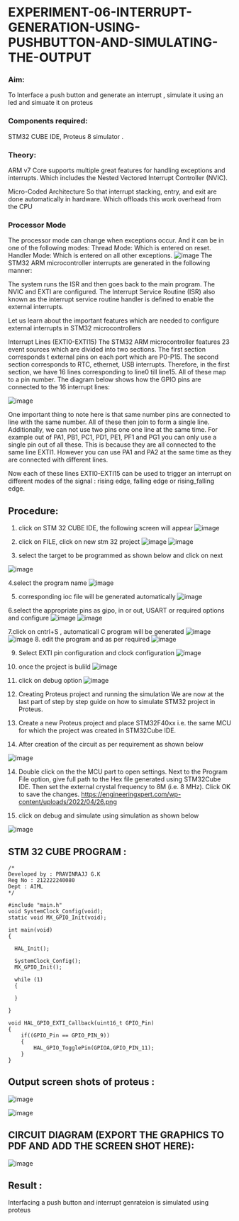 # EXPERIMENT-06-INTERRUPT-GENERATION-USING-PUSHBUTTON-AND-SIMULATING-THE-OUTPUT

### Aim:
To Interface a push button and generate an interrupt , simulate it using an led and simuate it on  proteus 

### Components required:
STM32 CUBE IDE, Proteus 8 simulator .

### Theory:

ARM v7 Core supports multiple great features for handling exceptions and interrupts. Which includes the Nested Vectored Interrupt Controller (NVIC).

Micro-Coded Architecture So that interrupt stacking, entry, and exit are done automatically in hardware. Which offloads this work overhead from the CPU
### Processor Mode

The processor mode can change when exceptions occur. And it can be in one of the following modes:
Thread Mode: Which is entered on reset.
Handler Mode: Which is entered on all other exceptions.
![image](https://github.com/vasanthkumarch/EXPERIMENT-06-INTERRUPT-GENERATION-USING-PUSHBUTTON-AND-SIMULATING-THE-OUTPUT-/assets/36288975/4f52f2d6-4cdb-4315-b2b2-b55dc1639c43)
The STM32 ARM microcontroller interrupts are generated in the following manner:

The system runs the ISR and then goes back to the main program. The NVIC and EXTI are configured. The Interrupt Service Routine (ISR) also known as the interrupt service routine handler is defined to enable the external interrupts.

Let us learn about the important features which are needed to configure external interrupts in STM32 microcontrollers

Interrupt Lines (EXTI0-EXTI15)
The STM32 ARM microcontroller features 23 event sources which are divided into two sections. The first section corresponds t external pins on each port which are P0-P15. The second section corresponds to RTC, ethernet, USB interrupts. Therefore, in the first section, we have 16 lines corresponding to line0 till line15. All of these map to a pin number.
The diagram below shows how the GPIO pins are connected to the 16 interrupt lines:

![image](https://github.com/vasanthkumarch/EXPERIMENT-06-INTERRUPT-GENERATION-USING-PUSHBUTTON-AND-SIMULATING-THE-OUTPUT-/assets/36288975/3e1ededb-144c-4103-a64e-9132b7e06e1b)

One important thing to note here is that same number pins are connected to line with the same number. All of these then join to form a single line. Additionally, we can not use two pins one one line at the same time. For example out of PA1, PB1, PC1, PD1, PE1, PF1 and PG1 you can only use a single pin out of all these. This is because they are all connected to the same line EXTI1. However you can use PA1 and PA2 at the same time as they are connected with different lines.

Now each of these lines EXTI0-EXTI15 can be used to trigger an interrupt on different modes of the signal : rising edge, falling edge or rising_falling edge.
## Procedure:
 1. click on STM 32 CUBE IDE, the following screen will appear 
 ![image](https://user-images.githubusercontent.com/36288975/226189166-ac10578c-c059-40e7-8b80-9f84f64bf088.png)

 2. click on FILE, click on new stm 32 project 
 ![image](https://user-images.githubusercontent.com/36288975/226189215-2d13ebfb-507f-44fc-b772-02232e97c0e3.png)
![image](https://user-images.githubusercontent.com/36288975/226189230-bf2d90dd-9695-4aaf-b2a6-6d66454e81fc.png)
3. select the target to be programmed  as shown below and click on next 

![image](https://user-images.githubusercontent.com/36288975/226189280-ed5dcf1d-dd8d-43ae-815d-491085f4863b.png)

4.select the program name 
![image](https://user-images.githubusercontent.com/36288975/226189316-09832a30-4d1a-4d4f-b8ad-2dc28f137711.png)


5. corresponding ioc file will be generated automatically 
![image](https://user-images.githubusercontent.com/36288975/226189378-3abbdee2-0df6-470f-a3cd-79c74e3d3ad8.png)

6.select the appropriate pins as gipo, in or out, USART or required options and configure 
![image](https://user-images.githubusercontent.com/36288975/226189403-f7179f1a-3eae-4637-826b-ab4ec35ba1e1.png)
![image](https://user-images.githubusercontent.com/36288975/226189425-2b2414ce-49b3-4b61-a260-c658cb2e4152.png)


7.click on cntrl+S , automaticall C program will be generated 
![image](https://user-images.githubusercontent.com/36288975/226189443-8b43451d-0b14-47e4-a20b-cc09c6ad8458.png)
![image](https://user-images.githubusercontent.com/36288975/226189450-85ffa969-2ffb-4788-81e5-72d60fdda0f1.png)
8. edit the program and as per required 
![image](https://user-images.githubusercontent.com/36288975/226189461-a573e62f-a109-4631-a250-a20925758fe0.png)

9. Select EXTI pin configuration and clock configuration 
![image](https://user-images.githubusercontent.com/36288975/226189554-3f7101ac-3f41-48fc-abc7-480bd6218dec.png)
10. once the project is bulild 
![image](https://user-images.githubusercontent.com/36288975/226189577-c61cc1eb-3990-4968-8aa6-aefffc766b70.png)

11. click on debug option 
![image](https://user-images.githubusercontent.com/36288975/226189625-37daa9a3-62e9-42b5-a5ce-2ac63345905b.png)


12.  Creating Proteus project and running the simulation
We are now at the last part of step by step guide on how to simulate STM32 project in Proteus.

13. Create a new Proteus project and place STM32F40xx i.e. the same MCU for which the project was created in STM32Cube IDE. 
14. After creation of the circuit as per requirement as shown below 

![image](https://user-images.githubusercontent.com/36288975/233856847-32bea88a-565f-4e01-9c7e-4f7ed546ddf6.png)

14. Double click on the the MCU part to open settings. Next to the Program File option, give full path to the Hex file generated using STM32Cube IDE. Then set the external crystal frequency to 8M (i.e. 8 MHz). Click OK to save the changes.
https://engineeringxpert.com/wp-content/uploads/2022/04/26.png

15. click on debug and simulate using simulation as shown below 

![image](https://user-images.githubusercontent.com/36288975/233856904-99eb708a-c907-4595-9025-c9dbd89b8879.png)


  

## STM 32 CUBE PROGRAM :
```
/*
Developed by : PRAVINRAJJ G.K
Reg No : 212222240080
Dept : AIML
*/

#include "main.h"
void SystemClock_Config(void);
static void MX_GPIO_Init(void);

int main(void)
{
  
  HAL_Init();

  SystemClock_Config();
  MX_GPIO_Init();
 
  while (1)
  {
    
  }
 
}

void HAL_GPIO_EXTI_Callback(uint16_t GPIO_Pin)
{
	if((GPIO_Pin == GPIO_PIN_9))
	{
		HAL_GPIO_TogglePin(GPIOA,GPIO_PIN_11);
	}
}

```
## Output screen shots of proteus  :
![image](https://github.com/Pravinrajj/EXPERIMENT-06-INTERRUPT-GENERATION-USING-PUSHBUTTON-AND-SIMULATING-THE-OUTPUT-/assets/117917674/6eb39661-38cf-4020-b5ee-b1a17fa768f7)

![image](https://github.com/Pravinrajj/EXPERIMENT-06-INTERRUPT-GENERATION-USING-PUSHBUTTON-AND-SIMULATING-THE-OUTPUT-/assets/117917674/062bb65c-8864-420b-924e-3b0bab8a62d2)


 
 ## CIRCUIT DIAGRAM (EXPORT THE GRAPHICS TO PDF AND ADD THE SCREEN SHOT HERE): 
![image](https://github.com/Pravinrajj/EXPERIMENT-06-INTERRUPT-GENERATION-USING-PUSHBUTTON-AND-SIMULATING-THE-OUTPUT-/assets/117917674/b366fe1e-0a85-4f29-ac73-e23fb2f5393f)


 
## Result :
Interfacing a push button and interrupt genrateion is simulated using proteus 
